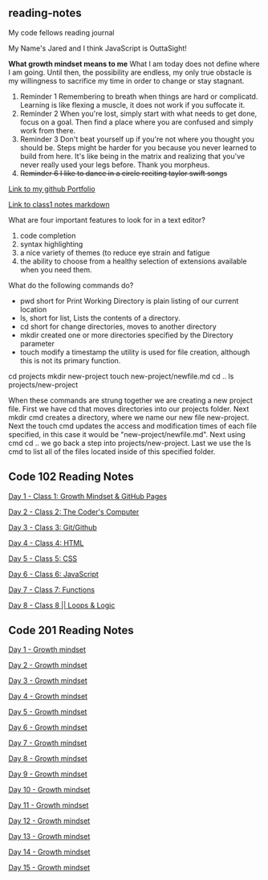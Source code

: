 ## reading-notes

My code fellows reading journal

My Name's Jared and I think JavaScript is OuttaSight!

**What growth mindset means to me**
What I am today does not define where I am going. Until then, the possibility are endless, my only true obstacle is my willingness to sacrifice my time in order to change or stay stagnant.

1. Reminder 1 Remembering to breath when things are hard or complicatd. Learning is like flexing a muscle, it does not work if you suffocate it.
2. Reminder 2 When you're lost, simply start with what needs to get done, focus on a goal. Then find a place where you are confused and simply work from there.
3. Reminder 3 Don't beat yourself up if you're not where you thought you should be. Steps might be harder for you because you never learned to build from here. It's like being in the matrix and realizing that you've never really used your legs before. Thank you morpheus.
4. ~~Reminder 6 I like to dance in a circle reciting taylor swift songs~~

[Link to my github Portfolio](https://github.com/jaredciccarello)

[Link to class1 notes markdown](./Class1.md)


What are four important features to look for in a text editor? 
1. code completion 
2. syntax highlighting 
3. a nice variety of themes (to reduce eye strain and fatigue
4. the ability to choose from a healthy selection of extensions available when you need them.

What do the following commands do?
* pwd short for Print Working Directory is plain listing of our current location
* ls, short for list, Lists the contents of a directory.
* cd short for change directories, moves to another directory
* mkdir created one or more directories specified by the Directory parameter
* touch modify a timestamp the utility is used for file creation, although this is not its primary function.

cd projects
mkdir new-project
touch new-project/newfile.md
cd ..
ls projects/new-project

When these commands are strung together we are creating a new project file. First we have cd that moves directories into our projects folder. Next mkdir cmd creates a directory, where we name our new file new-project. Next the touch cmd updates the access and modification times of each file specified, in this case it would be "new-project/newfile.md". Next using cmd cd .. we go back a step into projects/new-project. Last we use the ls cmd to list all of the files located inside of this specified folder. 

## Code 102 Reading Notes
[Day 1 -  Class 1: Growth Mindset & GitHub Pages](102/102-1.md)

[Day 2 -  Class 2: The Coder's Computer](102/102-2.md)

[Day 3 - Class 3: Git/Github](102/102-3.md)

[Day 4 -  Class 4: HTML](102/102-4.md)

[Day 5 -  Class 5: CSS](102/102-5.md)

[Day 6 -  Class 6: JavaScript](102/102-6.md)

[Day 7 -  Class 7: Functions](102/102-7.md)

[Day 8 - Class 8 || Loops & Logic](102/102-8.md)

## Code 201 Reading Notes
[Day 1 - Growth mindset](201/201-1.md)

[Day 2 - Growth mindset](201/201-2.md)

[Day 3 - Growth mindset](201/201-3.md)

[Day 4 - Growth mindset](201/201-4.md)

[Day 5 - Growth mindset](201/201-5.md)

[Day 6 - Growth mindset](201/201-6.md)

[Day 7 - Growth mindset](201/201-7.md)

[Day 8 - Growth mindset](201/201-8.md)

[Day 9 - Growth mindset](201/201-9.md)

[Day 10 - Growth mindset](201/201-10.md)

[Day 11 - Growth mindset](201/201-11.md)

[Day 12 - Growth mindset](201/201-12.md)

[Day 13 - Growth mindset](201/201-13.md)

[Day 14 - Growth mindset](201/201-14.md)

[Day 15 - Growth mindset](201/201-15.md)
